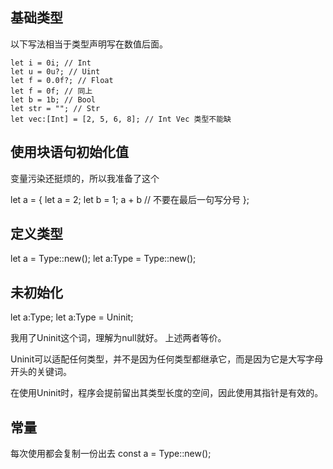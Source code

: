 
## 基础类型

以下写法相当于类型声明写在数值后面。
```
let i = 0i; // Int
let u = 0u?; // Uint
let f = 0.0f?; // Float
let f = 0f; // 同上
let b = 1b; // Bool
let str = ""; // Str
let vec:[Int] = [2, 5, 6, 8]; // Int Vec 类型不能缺
```

## 使用块语句初始化值

变量污染还挺烦的，所以我准备了这个

let a = {
  let a = 2;
  let b = 1;
  a + b // 不要在最后一句写分号
};

## 定义类型

let a = Type::new();
let a:Type = Type::new();

## 未初始化

let a:Type;
let a:Type = Uninit;

我用了Uninit这个词，理解为null就好。
上述两者等价。

Uninit可以适配任何类型，并不是因为任何类型都继承它，而是因为它是大写字母开头的关键词。

在使用Uninit时，程序会提前留出其类型长度的空间，因此使用其指针是有效的。


## 常量
每次使用都会复制一份出去
const a = Type::new();
